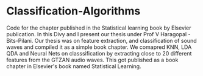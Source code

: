 # Classification-Algorithms
Code for the chapter published in the Statistical learning book by Elsevier publication.
In this Divy and I present our thesis under Prof V Haragopal - Bits-Pilani.
Our thesis was on feature extraction, and classification of sound waves and compiled it as a simple book chapter.
We comapred KNN, LDA QDA and Neural Nets on classsification by extracting close to 20 different features from the GTZAN audio waves.
This got published as a book chapter in Elsevier's book named Statistical Learning.
